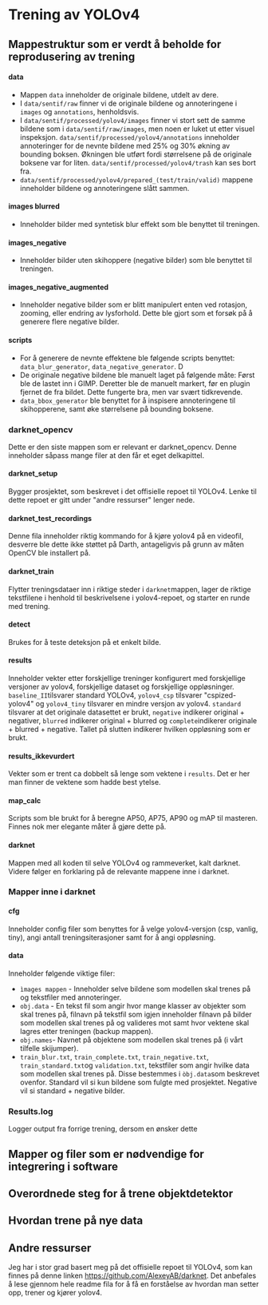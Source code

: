 # Trening av YOLOv4

## Mappestruktur som er verdt å beholde for reprodusering av trening

#### data
* Mappen ```data``` inneholder de originale bildene, utdelt av dere.
* I ```data/sentif/raw``` finner vi de originale bildene og annoteringene i ```images``` og ```annotations```, henholdsvis.
* I ```data/sentif/processed/yolov4/images``` finner vi stort sett de samme bildene som i ```data/sentif/raw/images```, men noen er luket ut etter visuel inspeksjon. ```data/sentif/processed/yolov4/annotations``` inneholder annoteringer for de nevnte bildene med 25% og 30% økning av bounding boksen. Økningen ble utført fordi størrelsene på de originale boksene var for liten. ```data/sentif/processed/yolov4/trash``` kan ses bort fra. 
* ```data/sentif/processed/yolov4/prepared_(test/train/valid)``` mappene inneholder bildene og annoteringene slått sammen.

#### images blurred
* Inneholder bilder med syntetisk blur effekt som ble benyttet til treningen.

#### images_negative
* Inneholder bilder uten skihoppere (negative bilder) som ble benyttet til treningen.

#### images_negative_augmented
* Inneholder negative bilder som er blitt manipulert enten ved rotasjon, zooming, eller endring av lysforhold. Dette ble gjort som et forsøk på å generere flere negative bilder.

#### scripts
* For å generere de nevnte effektene ble følgende scripts benyttet: ```data_blur_generator```, ```data_negative_generator```. D
* De originale negative bildene ble manuelt laget på følgende måte: Først ble de lastet inn i GIMP. Deretter ble de manuelt markert, før en plugin fjernet de fra bildet. Dette fungerte bra, men var svært tidkrevende.
* ```data_bbox_generator``` ble benyttet for å inspisere annoteringene til skihopperene, samt øke størrelsene på bounding boksene.

### darknet_opencv
Dette er den siste mappen som er relevant er darknet_opencv. Denne inneholder såpass mange filer at den får et eget delkapittel. 

#### darknet_setup
Bygger prosjektet, som beskrevet i det offisielle repoet til YOLOv4. Lenke til dette repoet er gitt under "andre ressurser" lenger nede.

#### darknet_test_recordings
Denne fila inneholder riktig kommando for å kjøre yolov4 på en videofil, desverre ble dette ikke støttet på Darth, antageligvis på grunn av måten OpenCV ble installert på.

#### darknet_train 
Flytter treningsdataer inn i riktige steder i ```darknet```mappen, lager de riktige tekstfilene i henhold til beskrivelsene i yolov4-repoet, og starter en runde med trening.

#### detect
Brukes for å teste deteksjon på et enkelt bilde.

#### results
Inneholder vekter etter forskjellige treninger konfigurert med forskjellige versjoner av yolov4, forskjellige dataset og forskjellige oppløsninger. ```baseline_II```tilsvarer standard YOLOv4, ```yolov4_csp``` tilsvarer "cspized-yolov4" og ```yolov4_tiny``` tilsvarer en mindre versjon av yolov4. ```standard``` tilsvarer at det originale datasettet er brukt, ```negative``` indikerer original + negativer, ```blurred``` indikerer original + blurred og ```complete```indikerer originale + blurred + negative. Tallet på slutten indikerer hvilken oppløsning som er brukt.

#### results_ikkevurdert
Vekter som er trent ca dobbelt så lenge som vektene i ```results```. Det er her man finner de vektene som hadde best ytelse.

#### map_calc
Scripts som ble brukt for å beregne AP50, AP75, AP90 og mAP til masteren. Finnes nok mer elegante måter å gjøre dette på.

#### darknet
Mappen med all koden til selve YOLOv4 og rammeverket, kalt darknet. Videre følger en forklaring på de relevante mappene inne i darknet.

### Mapper inne i darknet

#### cfg
Inneholder config filer som benyttes for å velge yolov4-versjon (csp, vanlig, tiny), angi antall treningsiterasjoner samt for å angi oppløsning.

#### data
Inneholder følgende viktige filer:
* ```ìmages mappen``` - Inneholder selve bildene som modellen skal trenes på og tekstfiler med annoteringer. 
* ```obj.data``` - En tekst fil som angir hvor mange klasser av objekter som skal trenes på, filnavn på tekstfil som igjen inneholder filnavn på bilder som modellen skal trenes på og valideres mot samt hvor vektene skal lagres etter treningen (backup mappen).
* ```obj.names```- Navnet på objektene som modellen skal trenes på (i vårt tilfelle skijumper).
* ```train_blur.txt```, ```train_complete.txt```, ```train_negative.txt```, ```train_standard.txt```og ```validation.txt```, tekstfiler som angir hvilke data som modellen skal trenes på. Disse bestemmes i ```òbj.data```som beskrevet ovenfor. Standard vil si kun bildene som fulgte med prosjektet. Negative vil si standard + negative bilder.

### Results.log
Logger output fra forrige trening, dersom en ønsker dette
 
## Mapper og filer som er nødvendige for integrering i software

## Overordnede steg for å trene objektdetektor 

## Hvordan trene på nye data

## Andre ressurser
Jeg har i stor grad basert meg på det offisielle repoet til YOLOv4, som kan finnes på denne linken https://github.com/AlexeyAB/darknet. Det anbefales å lese gjennom hele readme fila for å få en forståelse av hvordan man setter opp, trener og kjører yolov4.







